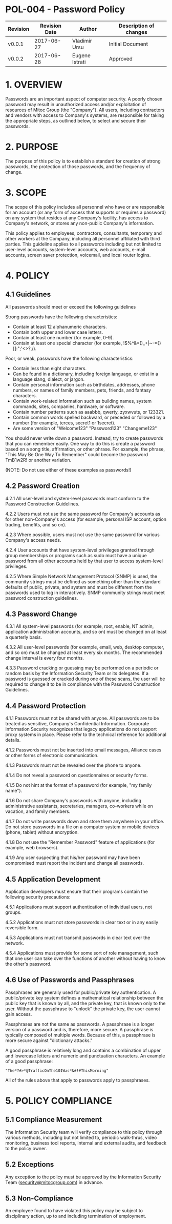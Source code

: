 # POL-004 - Password Policy


Revision | Revision Date | Author | Description of changes
-------- | ------------- | ------ | ----------------------
v0.0.1 | 2017-06-27 | Vladimir Ursu | Initial Document
v0.0.2 | 2017-06-28 | Eugene Istrati | Approved


# 1. OVERVIEW

Passwords are an important aspect of computer security. A poorly chosen
password may result in unauthorized access and/or exploitation of resources of
Mitoc Group (the "Company"). All users, including contractors and vendors with
access to Company's systems, are responsible for taking the appropriate steps,
as outlined below, to select and secure their passwords.


# 2. PURPOSE

The purpose of this policy is to establish a standard for creation of strong
passwords, the protection of those passwords, and the frequency of change.


# 3. SCOPE

The scope of this policy includes all personnel who have or are responsible
for an account (or any form of access that supports or requires a password) on
any system that resides at any Company's facility, has access to Company's
network, or stores any non-public Company's information.

This policy applies to employees, contractors, consultants, temporary and other
workers at the Company, including all personnel affiliated with third parties.
This guideline applies to all passwords including but not limited to user-level
accounts, system-level accounts, web accounts, e-mail accounts, screen saver
protection, voicemail, and local router logins.


# 4. POLICY 

##    4.1 Guidelines

All passwords should meet or exceed the following guidelines

Strong passwords have the following characteristics: 

*	Contain at least 12 alphanumeric characters.
*	Contain both upper and lower case letters.
*	Contain at least one number (for example, 0-9).
*	Contain at least one special character (for example,
!$%^&*()_+|~-=\{}[]:";'<>?,/).

Poor, or weak, passwords have the following characteristics: 
    
*	Contain less than eight characters.
*	Can be found in a dictionary, including foreign language, or exist in a
language slang, dialect, or jargon.
*	Contain personal information such as birthdates, addresses, phone numbers,
or names of family members, pets, friends, and fantasy characters.
*	Contain work-related information such as building names, system commands,
sites, companies, hardware, or software.
*	Contain number patterns such as aaabbb, qwerty, zyxwvuts, or 123321.
*	Contain common words spelled backward, or preceded or followed by a number
(for example, terces, secret1 or 1secret).
*	Are some version of "Welcome123" "Password123" "Changeme123"

You should never write down a password. Instead, try to create passwords that
you can remember easily. One way to do this is create a password based on a
song title, affirmation, or other phrase. For example, the phrase, "This May Be
One Way To Remember" could become the password TmB1w2R! or another variation.

(NOTE: Do not use either of these examples as passwords!)

##    4.2 Password Creation 

4.2.1	All user-level and system-level passwords must conform to the Password
Construction Guidelines.

4.2.2	Users must not use the same password for Company's accounts as for
other non-Company's access (for example, personal ISP account, option trading,
benefits, and so on).

4.2.3	Where possible, users must not use the same password for various
Company's access needs.

4.2.4	User accounts that have system-level privileges granted through group
memberships or programs such as sudo must have a unique password from all other
accounts held by that user to access system-level privileges.

4.2.5	Where Simple Network Management Protocol (SNMP) is used, the community
strings must be defined as something other than the standard defaults of
public, private, and system and must be different from the passwords used to
log in interactively. SNMP community strings must meet password construction
guidelines.

##    4.3 Password Change

4.3.1	All system-level passwords (for example, root, enable, NT admin,
application administration accounts, and so on) must be changed on at least a
quarterly basis.

4.3.2	All user-level passwords (for example, email, web, desktop computer,
and so on) must be changed at least every six months. The recommended change
interval is every four months.

4.3.3	Password cracking or guessing may be performed on a periodic or random
basis by the Information Security Team or its delegates. If a password is
guessed or cracked during one of these scans, the user will be required to
change it to be in compliance with the Password Construction Guidelines.

##    4.4 Password Protection 

4.1.1	Passwords must not be shared with anyone. All passwords are to be
treated as sensitive, Company's Confidential Information. Corporate Information
Security recognizes that legacy applications do not support proxy systems in
place. Please refer to the technical reference for additional details.

4.1.2	Passwords must not be inserted into email messages, Alliance cases or
other forms of electronic communication.

4.1.3	Passwords must not be revealed over the phone to anyone.

4.1.4	Do not reveal a password on questionnaires or security forms.

4.1.5	Do not hint at the format of a password (for example, "my family name").

4.1.6	Do not share Company's passwords with anyone, including administrative
assistants, secretaries, managers, co-workers while on vacation, and family
members.

4.1.7	Do not write passwords down and store them anywhere in your office. Do
not store passwords in a file on a computer system or mobile devices (phone,
tablet) without encryption.

4.1.8	Do not use the "Remember Password" feature of applications
(for example, web browsers).

4.1.9	Any user suspecting that his/her password may have been compromised
must report the incident and change all passwords.

##    4.5 Application Development

Application developers must ensure that their programs contain the following
security precautions:

4.5.1	Applications must support authentication of individual users,
not groups.

4.5.2	Applications must not store passwords in clear text or in any easily
reversible form.

4.5.3	Applications must not transmit passwords in clear text over the network.

4.5.4	Applications must provide for some sort of role management, such that
one user can take over the functions of another without having to know the
other's password.

##    4.6 Use of Passwords and Passphrases

Passphrases are generally used for public/private key authentication.
A public/private key system defines a mathematical relationship between the
public key that is known by all, and the private key, that is known only to
the user. Without the passphrase to "unlock" the private key, the user cannot
gain access.

Passphrases are not the same as passwords. A passphrase is a longer version
of a password and is, therefore, more secure. A passphrase is typically
composed of multiple words. Because of this, a passphrase is more secure
against "dictionary attacks."

A good passphrase is relatively long and contains a combination of upper and
lowercase letters and numeric and punctuation characters. An example of a
good passphrase:

	"The*?#>*@TrafficOnThe101Was*&#!#ThisMorning" 

All of the rules above that apply to passwords apply to passphrases.


# 5. POLICY COMPLIANCE 

## 5.1 Compliance Measurement

The Information Security team will verify compliance to this policy through
various methods, including but not limited to, periodic walk-thrus, video
monitoring, business tool reports, internal and external audits, and feedback
to the policy owner.

## 5.2 Exceptions

Any exception to the policy must be approved by the Information Security Team
(security@mitocgroup.com) in advance.

## 5.3 Non-Compliance

An employee found to have violated this policy may be subject to disciplinary
action, up to and including termination of employment.
